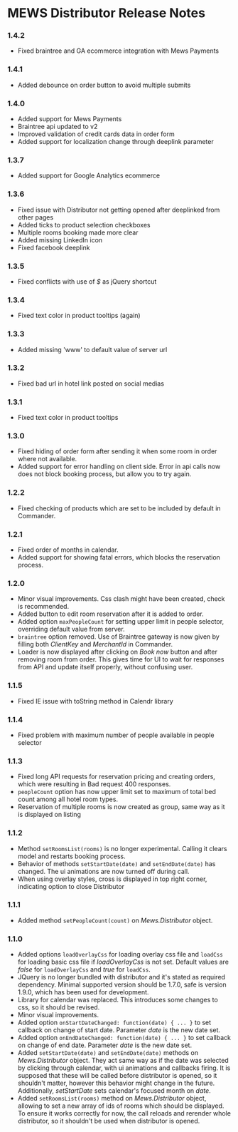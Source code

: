 # MEWS Distributor Release Notes

### 1.4.2
- Fixed braintree and GA ecommerce integration with Mews Payments

### 1.4.1
- Added debounce on order button to avoid multiple submits

### 1.4.0
- Added support for Mews Payments
- Braintree api updated to v2
- Improved validation of credit cards data in order form
- Added support for localization change through deeplink parameter

### 1.3.7

- Added support for Google Analytics ecommerce

### 1.3.6
- Fixed issue with Distributor not getting opened after deeplinked from other pages
- Added ticks to product selection checkboxes
- Multiple rooms booking made more clear
- Added missing LinkedIn icon
- Fixed facebook deeplink

### 1.3.5
- Fixed conflicts with use of *$* as jQuery shortcut

### 1.3.4
- Fixed text color in product tooltips (again)

### 1.3.3
- Added missing 'www' to default value of server url

### 1.3.2
- Fixed bad url in hotel link posted on social medias

### 1.3.1
- Fixed text color in product tooltips

### 1.3.0
- Fixed hiding of order form after sending it when some room in order where not available.
- Added support for error handling on client side. Error in api calls now does not block booking process, but allow you to try again.

### 1.2.2
- Fixed checking of products which are set to be included by default in Commander.

### 1.2.1
- Fixed order of months in calendar.
- Added support for showing fatal errors, which blocks the reservation process.

### 1.2.0
- Minor visual improvements. Css clash might have been created, check is recommended.
- Added button to edit room reservation after it is added to order.
- Added option `maxPeopleCount` for setting upper limit in people selector, overriding default value from server.
- `braintree` option removed. Use of Braintree gateway is now given by filling both *ClientKey* and *MerchantId* in Commander.
- Loader is now displayed after clicking on *Book now* button and after removing room from order. This gives time for UI to wait for responses from API and update itself properly, without confusing user.

### 1.1.5
- Fixed IE issue with toString method in Calendr library

### 1.1.4
- Fixed problem with maximum number of people available in people selector

### 1.1.3
- Fixed long API requests for reservation pricing and creating orders,
which were resulting in Bad request 400 responses.
- `peopleCount` option has now upper limit set to maximum of total bed count 
among all hotel room types.
- Reservation of multiple rooms is now created as group, same way as it is 
displayed on listing

### 1.1.2
- Method `setRoomsList(rooms)` is no longer experimental. Calling it 
clears model and restarts booking process.
- Behavior of methods `setStartDate(date)` and `setEndDate(date)` has changed.
The ui animations are now turned off during call.
- When using overlay styles, cross is displayed in top right corner, indicating
option to close Distributor

### 1.1.1
- Added method `setPeopleCount(count)` on *Mews.Distributor* object.

### 1.1.0
- Added options `loadOverlayCss` for loading overlay css file and `loadCss`
for loading basic css file if *loadOverlayCss* is not set. Default values are
*false* for `loadOverlayCss` and *true* for `loadCss`.
- JQuery is no longer bundled with distributor and it's stated as required
dependency. Minimal supported version should be 1.7.0, safe is version
1.9.0, which has been used for development.
- Library for calendar was replaced. This introduces some changes to css, so 
it should be revised.
- Minor visual improvements.
- Added option `onStartDateChanged: function(date) { ... }` to set callback
on change of start date. Parameter *date* is the new date set.
- Added option `onEndDateChanged: function(date) { ... }` to set callback
on change of end date. Parameter *date* is the new date set.
- Added `setStartDate(date)` and `setEndDate(date)` methods on 
*Mews.Distributor* object. They act same way as if the date was selected by
clicking through calendar, with ui animations and callbacks firing. It is 
supposed that these will be called before distributor is opened, so it 
shouldn't matter, however this behavior might change in the future.
Additionally, *setStartDate* sets calendar's focused month on *date*.
- Added `setRoomsList(rooms)` method on *Mews.Distributor* object, allowing
to set a new array of ids of rooms which should be displayed. To ensure it 
works correctly for now, the call reloads and rerender whole distributor, so
it shouldn't be used when distributor is opened.
